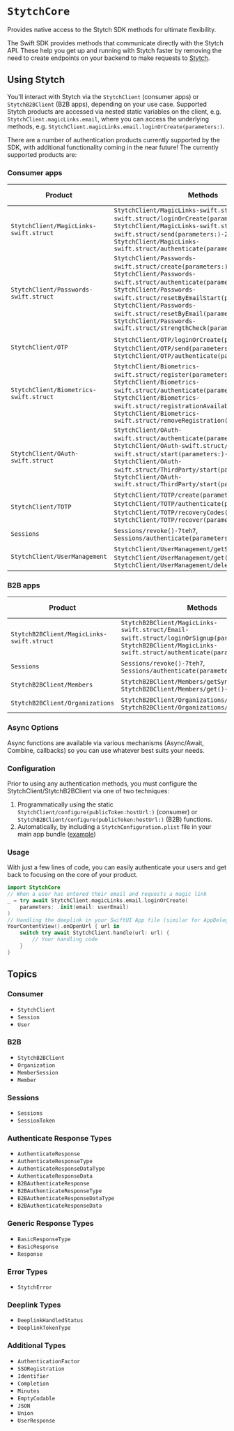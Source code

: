 #  ``StytchCore``

Provides native access to the Stytch SDK methods for ultimate flexibility.

The Swift SDK provides methods that communicate directly with the Stytch API. These help you get up and running with Stytch faster by removing the need to create endpoints on your backend to make requests to [Stytch](https://stytch.com).

## Using Stytch

You'll interact with Stytch via the ``StytchClient`` (consumer apps) or ``StytchB2BClient`` (B2B apps), depending on your use case. Supported Stytch products are accessed via nested static variables on the client, e.g. `StytchClient.magicLinks.email`, where you can access the underlying methods, e.g. `StytchClient.magicLinks.email.loginOrCreate(parameters:)`.

There are a number of authentication products currently supported by the SDK, with additional functionality coming in the near future! The currently supported products are:

### Consumer apps

Product | Methods | Delivery mechanisms
--- | --- | ---
``StytchClient/MagicLinks-swift.struct`` | ``StytchClient/MagicLinks-swift.struct/Email-swift.struct/loginOrCreate(parameters:)-9n8i5``, ``StytchClient/MagicLinks-swift.struct/Email-swift.struct/send(parameters:)-2i2l1``, ``StytchClient/MagicLinks-swift.struct/authenticate(parameters:)-27v6k`` | Email 
``StytchClient/Passwords-swift.struct`` | ``StytchClient/Passwords-swift.struct/create(parameters:)-3gtlz``, ``StytchClient/Passwords-swift.struct/authenticate(parameters:)-9xbzg``, ``StytchClient/Passwords-swift.struct/resetByEmailStart(parameters:)-4xpf9``, ``StytchClient/Passwords-swift.struct/resetByEmail(parameters:)-79mm8``, ``StytchClient/Passwords-swift.struct/strengthCheck(parameters:)-1d3s7`` | Email (resets)
``StytchClient/OTP`` | ``StytchClient/OTP/loginOrCreate(parameters:)-c61b``, ``StytchClient/OTP/send(parameters:)-3xcc9``, ``StytchClient/OTP/authenticate(parameters:)-5ums0`` | SMS, WhatsApp, Email
``StytchClient/Biometrics-swift.struct`` | ``StytchClient/Biometrics-swift.struct/register(parameters:)-m8w7``, ``StytchClient/Biometrics-swift.struct/authenticate(parameters:)-8ycmb``, ``StytchClient/Biometrics-swift.struct/registrationAvailable``, ``StytchClient/Biometrics-swift.struct/removeRegistration()-7a8j9`` | N/A
``StytchClient/OAuth-swift.struct`` | ``StytchClient/OAuth-swift.struct/authenticate(parameters:)-3tjwd``, ``StytchClient/OAuth-swift.struct/Apple-swift.struct/start(parameters:)-7rkef``, ``StytchClient/OAuth-swift.struct/ThirdParty/start(parameters:)-239i4``, ``StytchClient/OAuth-swift.struct/ThirdParty/start(parameters:)-p3l8`` | N/A
``StytchClient/TOTP`` | ``StytchClient/TOTP/create(parameters:)-437r4``, ``StytchClient/TOTP/authenticate(parameters:)-2ck6w``, ``StytchClient/TOTP/recoveryCodes()-mbxc``, ``StytchClient/TOTP/recover(parameters:)-9swfk`` | N/A
``Sessions`` | ``Sessions/revoke()-7teh7``, ``Sessions/authenticate(parameters:)-7gegg`` | N/A
``StytchClient/UserManagement`` | ``StytchClient/UserManagement/getSync()``, ``StytchClient/UserManagement/get()-57gt5``, ``StytchClient/UserManagement/deleteFactor(_:)-5nh6h`` | N/A

### B2B apps

Product | Methods | Delivery mechanisms
--- | --- | ---
``StytchB2BClient/MagicLinks-swift.struct`` | ``StytchB2BClient/MagicLinks-swift.struct/Email-swift.struct/loginOrSignup(parameters:)-6rrup``, ``StytchB2BClient/MagicLinks-swift.struct/authenticate(parameters:)-9bkrj`` | Email 
``Sessions`` | ``Sessions/revoke()-7teh7``, ``Sessions/authenticate(parameters:)-7gegg`` | N/A
``StytchB2BClient/Members`` | ``StytchB2BClient/Members/getSync()``, ``StytchB2BClient/Members/get()-7fdhf`` | N/A
``StytchB2BClient/Organizations`` | ``StytchB2BClient/Organizations/getSync()``, ``StytchB2BClient/Organizations/get()-2esfw`` | N/A

### Async Options

Async functions are available via various mechanisms (Async/Await, Combine, callbacks) so you can use whatever best suits your needs.

### Configuration

 Prior to using any authentication methods, you must configure the StytchClient/StytchB2BClient via one of two techniques:
1. Programmatically using the static ``StytchClient/configure(publicToken:hostUrl:)`` (consumer) or ``StytchB2BClient/configure(publicToken:hostUrl:)`` (B2B) functions.
1. Automatically, by including a `StytchConfiguration.plist` file in your main app bundle ([example](https://github.com/stytchauth/stytch-swift/blob/main/StytchDemo/Client/Shared/StytchConfiguration.plist))
 
### Usage

With just a few lines of code, you can easily authenticate your users and get back to focusing on the core of your product.
 
``` swift
import StytchCore
// When a user has entered their email and requests a magic link
_ = try await StytchClient.magicLinks.email.loginOrCreate(
    parameters: .init(email: userEmail)
)
// Handling the deeplink in your SwiftUI App file (similar for AppDelegate)
YourContentView().onOpenUrl { url in
    switch try await StytchClient.handle(url: url) {
        // Your handling code
    }
}
```

## Topics

### Consumer

- ``StytchClient``
- ``Session``
- ``User``

### B2B

- ``StytchB2BClient``
- ``Organization``
- ``MemberSession``
- ``Member``

### Sessions

- ``Sessions``
- ``SessionToken``

### Authenticate Response Types
- ``AuthenticateResponse``
- ``AuthenticateResponseType``
- ``AuthenticateResponseDataType``
- ``AuthenticateResponseData``
- ``B2BAuthenticateResponse``
- ``B2BAuthenticateResponseType``
- ``B2BAuthenticateResponseDataType``
- ``B2BAuthenticateResponseData``

### Generic Response Types

- ``BasicResponseType``
- ``BasicResponse``
- ``Response``

### Error Types
- ``StytchError``

### Deeplink Types

- ``DeeplinkHandledStatus``
- ``DeeplinkTokenType``

### Additional Types

- ``AuthenticationFactor``
- ``SSORegistration``
- ``Identifier``
- ``Completion``
- ``Minutes``
- ``EmptyCodable``
- ``JSON``
- ``Union``
- ``UserResponse``
